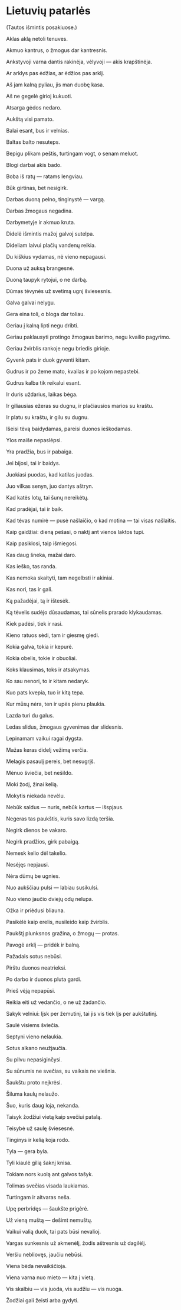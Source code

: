 # Lietuvių patarlės
(Tautos išmintis posakiuose.)

Aklas aklą netoli tenuves.

Akmuo kantrus, o žmogus dar kantresnis.

Ankstyvoji varna dantis rakinėja, vėlyvoji — akis krapštinėja.

Ar arklys pas ėdžias, ar ėdžios pas arklį.

Aš jam kalną pyliau, jis man duobę kasa.

Aš ne gegelė girioj kukuoti.

Atsarga gėdos nedaro.

Aukštą visi pamato.

Balai esant, bus ir velnias.

Baltas balto nesuteps.

Bepigu plikam peštis, turtingam vogt, o senam meluot.

Blogi darbai akis bado.

Boba iš ratų — ratams lengviau.

Būk girtinas, bet nesigirk.

Darbas duoną pelno, tinginystė — vargą.

Darbas žmogaus negadina.

Darbymetyje ir akmuo kruta.

Didelė išmintis mažoj galvoj sutelpa.

Dideliam laivui plačių vandenų reikia.

Du kiškius vydamas, nė vieno nepagausi.

Duona už auksą brangesnė.

Duoną taupyk rytojui, o ne darbą.

Dūmas tėvynės už svetimą ugnį šviesesnis.

Galva galvai nelygu.

Gera eina toli, o bloga dar toliau.

Geriau į kalną lipti negu dribti.

Geriau paklausyti protingo žmogaus barimo, negu kvailio pagyrimo.

Geriau žvirblis rankoje negu briedis girioje.

Gyvenk pats ir duok gyventi kitam.

Gudrus ir po žeme mato, kvailas ir po kojom nepastebi.

Gudrus kalba tik reikalui esant.

Ir duris uždarius, laikas bėga.

Ir giliausias ežeras su dugnu, ir plačiausios marios su kraštu.

Ir platu su kraštu, ir gilu su dugnu.

Išeisi tėvą baidydamas, pareisi duonos ieškodamas.

Ylos maiše nepaslėpsi.

Yra pradžia, bus ir pabaiga.

Jei bijosi, tai ir baidys.

Juokiasi puodas, kad katilas juodas.

Juo vilkas senyn, juo dantys aštryn.

Kad katės lotų, tai šunų nereikėtų.

Kad pradėjai, tai ir baik.

Kad tėvas numirė — pusė našlaičio, o kad motina — tai visas našlaitis.

Kaip gaidžiai: dieną pešasi, o naktį ant vienos laktos tupi.

Kaip pasiklosi, taip išmiegosi.

Kas daug šneka, mažai daro.

Kas ieško, tas randa.

Kas nemoka skaityti, tam negelbsti ir akiniai.

Kas nori, tas ir gali.

Ką pažadėjai, tą ir ištesėk.

Ką tėvelis sudėjo dūsaudamas, tai sūnelis prarado klykaudamas.

Kiek padėsi, tiek ir rasi.

Kieno ratuos sėdi, tam ir giesmę giedi.

Kokia galva, tokia ir kepurė.

Kokia obelis, tokie ir obuoliai.

Koks klausimas, toks ir atsakymas.

Ko sau nenori, to ir kitam nedaryk.

Kuo pats kvepia, tuo ir kitą tepa.

Kur mūsų nėra, ten ir upės pienu plaukia.

Lazda turi du galus.

Ledas slidus, žmogaus gyvenimas dar slidesnis.

Lepinamam vaikui ragai dygsta.

Mažas keras didelį vežimą verčia.

Melagis pasaulį pereis, bet nesugrįš.

Mėnuo šviečia, bet nešildo.

Moki žodį, žinai kelią.

Mokytis niekada nevėlu.

Nebūk saldus — nuris, nebūk kartus — išspjaus.

Negeras tas paukštis, kuris savo lizdą teršia.

Negirk dienos be vakaro.

Negirk pradžios, girk pabaigą.

Nemesk kelio dėl takelio.

Nesėjęs nepjausi.

Nėra dūmų be ugnies.

Nuo aukščiau pulsi — labiau susikulsi.

Nuo vieno jaučio dviejų odų nelupa.

Ožka ir priėdusi bliauna.

Pasikėlė kaip erelis, nusileido kaip žvirblis.

Paukštį plunksnos gražina, o žmogų — protas.

Pavogė arklį — pridėk ir balną.

Pažadais sotus nebūsi.

Pirštu duonos neatrieksi.

Po darbo ir duonos pluta gardi.

Prieš vėją nepapūsi.

Reikia eiti už vedančio, o ne už žadančio.

Sakyk velniui: lįsk per žemutinį, tai jis vis tiek lįs per aukštutinį.

Saulė visiems šviečia.

Septyni vieno nelaukia.

Sotus alkano neužjaučia.

Su pilvu nepasiginčysi.

Su sūnumis ne svečias, su vaikais ne viešnia.

Šaukštu proto neįkrėsi.

Šiluma kaulų nelaužo.

Šuo, kuris daug loja, nekanda.

Taisyk žodžiui vietą kaip svečiui patalą.

Teisybė už saulę šviesesnė.

Tinginys ir kelią koja rodo.

Tyla — gera byla.

Tyli kiaulė gilią šaknį knisa.

Tokiam nors kuolą ant galvos tašyk.

Tolimas svečias visada laukiamas.

Turtingam ir aitvaras neša.

Upę perbridęs — šaukšte prigėrė.

Už vieną muštą — dešimt nemuštų.

Vaikui valią duok, tai pats būsi nevalioj.

Vargas sunkesnis už akmenėlį, žodis aštresnis už dagilėlį.

Veršiu nebliovęs, jaučiu nebūsi.

Viena bėda nevaikščioja.

Viena varna nuo mieto — kita į vietą.

Vis skalbiu — vis juoda, vis audžiu — vis nuoga.

Žodžiai gali žeisti arba gydyti.
